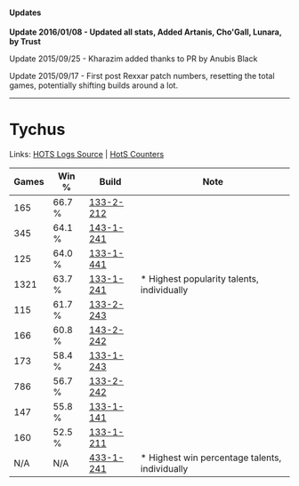 #### Updates
**Update 2016/01/08 - Updated all stats, Added Artanis, Cho'Gall, Lunara, by Trust**

Update 2015/09/25 - Kharazim added thanks to PR by Anubis Black

Update 2015/09/17 - First post Rexxar patch numbers, resetting the total games, potentially shifting builds around a lot.

***

# Tychus

Links: [HOTS Logs Source](https://www.hotslogs.com/Sitewide/HeroDetails?Hero=Tychus) | [HotS Counters](http://hotscounters.com/#/hero/Tychus)

Games  | Win %  | Build     | Note
-----  | -----  | -----     | ----
165    | 66.7 % | [133-2-212](http://www.heroesfire.com/hots/talent-calculator/tychus#hEfq) | 
345    | 64.1 % | [143-1-241](http://www.heroesfire.com/hots/talent-calculator/tychus#hcr9) | 
125    | 64.0 % | [133-1-441](http://www.heroesfire.com/hots/talent-calculator/tychus#hETn) | 
1321   | 63.7 % | [133-1-241](http://www.heroesfire.com/hots/talent-calculator/tychus#hEQf) | * Highest popularity talents, individually
115    | 61.7 % | [133-2-243](http://www.heroesfire.com/hots/talent-calculator/tychus#hEgJ) | 
166    | 60.8 % | [143-2-242](http://www.heroesfire.com/hots/talent-calculator/tychus#hd4o) | 
173    | 58.4 % | [133-1-243](http://www.heroesfire.com/hots/talent-calculator/tychus#hEQh) | 
786    | 56.7 % | [133-2-242](http://www.heroesfire.com/hots/talent-calculator/tychus#hEgI) | 
147    | 55.8 % | [133-1-141](http://www.heroesfire.com/hots/talent-calculator/tychus#hEP5) | 
160    | 52.5 % | [133-1-211](http://www.heroesfire.com/hots/talent-calculator/tychus#hEQB) | 
N/A    | N/A    | [433-1-241](http://www.heroesfire.com/hots/talent-calculator/tychus#sgrf) | * Highest win percentage talents, individually
